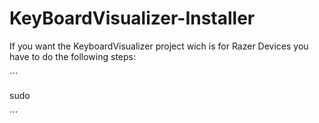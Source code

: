 # KeyBoardVisualizer-Installer

If you want the KeyboardVisualizer project wich is for Razer Devices you have to do the following steps:

´´´

sudo 

´´´

